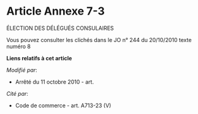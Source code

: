 # Article Annexe 7-3

ÉLECTION DES DÉLÉGUÉS CONSULAIRES

Vous pouvez consulter les clichés dans le JO n° 244 du 20/10/2010 texte numéro 8

**Liens relatifs à cet article**

_Modifié par_:

  - Arrêté du 11 octobre 2010 - art.

_Cité par_:

  - Code de commerce - art. A713-23 (V)
